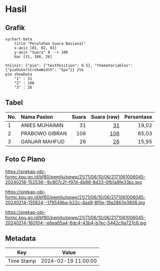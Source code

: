 # Hasil

## Grafik

```mermaid
xychart-beta
    title "Perolehan Suara Nasional"
    x-axis [01, 02, 03]
    y-axis "Suara" 0 --> 106
    bar [31, 106, 26]
```

```mermaid
%%{init: {"pie": {"textPosition": 0.5}, "themeVariables": {"pieOuterStrokeWidth": "5px"}} }%%
pie showData
    "1" : 31
    "2" : 106
    "3" : 26
```

## Tabel

| No. | Nama Paslon    | Suara | Suara (raw) | Persentase |
|:--- |:-------------- | -----:| -----------:| ----------:|
| 1   | ANIES MUHAIMIN | 31    | [31][p-1]   | 19,02      |
| 2   | PRABOWO GIBRAN | 106   | [106][p-2]  | 65,03      |
| 3   | GANJAR MAHFUD  | 26    | [26][p-3]   | 15,95      |


[p-1]: https://github.com/gigit-pemilu/pemilu-2024/blob/main/pilpres/hitung-suara/sub/21-kepulauan-riau/sub/71-kota-batam/sub/06-lubuk-baja/sub/1006-baloi-indah/sub/045-tps/sub/paslon-1.txt
[p-2]: https://github.com/gigit-pemilu/pemilu-2024/blob/main/pilpres/hitung-suara/sub/21-kepulauan-riau/sub/71-kota-batam/sub/06-lubuk-baja/sub/1006-baloi-indah/sub/045-tps/sub/paslon-2.txt
[p-3]: https://github.com/gigit-pemilu/pemilu-2024/blob/main/pilpres/hitung-suara/sub/21-kepulauan-riau/sub/71-kota-batam/sub/06-lubuk-baja/sub/1006-baloi-indah/sub/045-tps/sub/paslon-3.txt

## Foto C Plano

https://sirekap-obj-formc.kpu.go.id/bf80/pemilu/ppwp/21/71/06/10/06/2171061006045-20240218-152536--9c807c2f-f97d-4b98-8d33-0fb1a9fe33bc.jpg

https://sirekap-obj-formc.kpu.go.id/bf80/pemilu/ppwp/21/71/06/10/06/2171061006045-20240214-155824--179549ba-b22c-4aa9-8f0e-19a2863e3808.jpg

https://sirekap-obj-formc.kpu.go.id/bf80/pemilu/ppwp/21/71/06/10/06/2171061006045-20240214-160104--e6ea65a4-6dc4-43b4-b7ec-5442c9a727c6.jpg


## Metadata

| Key        | Value               |
| ---------- | ------------------- |
| Time Stamp | 2024-02-19 11:00:00 |




